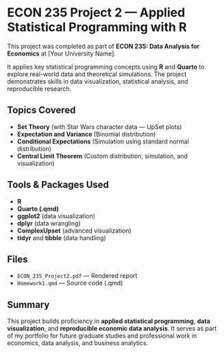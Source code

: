 # ECON 235 Project 2 — Applied Statistical Programming with R

This project was completed as part of **ECON 235: Data Analysis for Economics** at [Your University Name].

It applies key statistical programming concepts using **R** and **Quarto** to explore real-world data and theoretical simulations. The project demonstrates skills in data visualization, statistical analysis, and reproducible research.

## Topics Covered

- **Set Theory** (with Star Wars character data — UpSet plots)
- **Expectation and Variance** (Binomial distribution)
- **Conditional Expectations** (Simulation using standard normal distribution)
- **Central Limit Theorem** (Custom distribution, simulation, and visualization)

## Tools & Packages Used

- **R**
- **Quarto (.qmd)**
- **ggplot2** (data visualization)
- **dplyr** (data wrangling)
- **ComplexUpset** (advanced visualization)
- **tidyr** and **tibble** (data handling)

## Files

- `ECON_235_Project2.pdf` — Rendered report
- `Homework1.qmd` — Source code (.qmd)

## Summary

This project builds proficiency in **applied statistical programming**, **data visualization**, and **reproducible economic data analysis**. It serves as part of my portfolio for future graduate studies and professional work in economics, data analysis, and business analytics.
